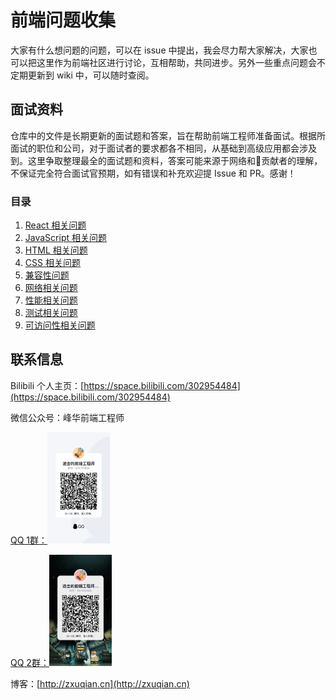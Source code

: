 # 前端问题收集

大家有什么想问题的问题，可以在 issue 中提出，我会尽力帮大家解决，大家也可以把这里作为前端社区进行讨论，互相帮助，共同进步。另外一些重点问题会不定期更新到 wiki 中，可以随时查阅。

## 面试资料

仓库中的文件是长期更新的面试题和答案，旨在帮助前端工程师准备面试。根据所面试的职位和公司，对于面试者的要求都各不相同，从基础到高级应用都会涉及到。这里争取整理最全的面试题和资料，答案可能来源于网络和贡献者的理解，不保证完全符合面试官预期，如有错误和补充欢迎提 Issue 和 PR。感谢！

### 目录

1. [React 相关问题](React/README.md)
2. [JavaScript 相关问题](JavaScript/README.md)
3. [HTML 相关问题](HTML/README.md)
4. [CSS 相关问题](CSS/README.md)
5. [兼容性问题](Compatibility/README.md)
6. [网络相关问题](Network/README.md)
7. [性能相关问题](Performance/README.md)
8. [测试相关问题](Performance/README.md)
9. [可访问性相关问题](Accessibility/README.md)

## 联系信息

Bilibili 个人主页：[https://space.bilibili.com/302954484](https://space.bilibili.com/302954484)

微信公众号：峰华前端工程师

<a target="_blank" href="https://qm.qq.com/cgi-bin/qm/qr?k=SMi2LOTygPnK3eWsK696L7Yx3ljWmanM&jump_from=webapi">QQ 1群：<img src="2020-10-12-12-22-56.png" alt="进击的前端工程师1群" width="100" /></a>

<a target="_blank" href="https://qm.qq.com/cgi-bin/qm/qr?k=aIWNLjeXyuwC4AbGfscuQOo9AXA4z9lt&jump_from=webapi">QQ 2群：<img src="2020-10-12-12-21-34.png" alt="进击的前端工程师2群" width="100" /></a>

博客：[http://zxuqian.cn](http://zxuqian.cn)
